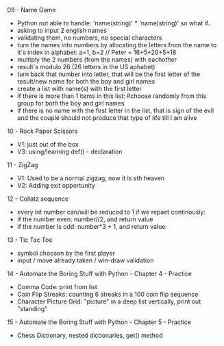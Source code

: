  09 - Name Game
- Python not able to handle: 'name(string)' * 'name(string)' so what if..
- asking to input 2 english names
- validating them, no numbers, no special characters
- turn the names into numbers by allocating the letters from the name to it`s index in alphabet: a=1, b=2 // Peter = 16+5+20+5+18 
- multiply the 2 numbers (from the names) with eachother
- result`s modulo 26 (26 letters in the US aphabet)
- turn back that number into letter, that will be the first letter of the result/new name for both the boy and girl names
- create a list with name(s) with the first letter
- if there is more than 1 items in this list: #choose randomly from this group for both the boy and girl names
- if there is no name with the first letter in the list, that is sign of the evil and the couple should not produce that type of life till I am alive


10 - Rock Paper Scissors
- V1: just out of the box
- V3: using/learning def() - declaration


11 - ZigZag
- V1: Used to be a normal zigzag, now it is sth heaven
- V2: Adding exit opportunity

12 - Collatz sequence
- every int number can/will be reduced to 1 if we repaet continously:
- if the number even: number//2, and return value
- if the number is odd: number*3 + 1, and return value

13 - Tic Tac Toe
- symbol choosen by the first player
- input / move already taken / win-draw validation

14 - Automate the Boring Stuff with Python - Chapter 4 - Practice
- Comma Code: print from list
- Coin Flip Streaks: counting 6 streaks in a 100 coin flip sequence
- Character Picture Grid: "picture" in a deep list vertically, print out "standing"

15 - Automate the Boring Stuff with Python - Chapter 5 - Practice
- Chess Dictionary, nested dictionaries, get() method
